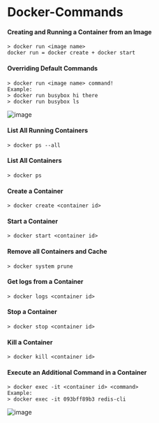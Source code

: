 # Docker-Commands

#### Creating and Running a Container from an Image
```
> docker run <image name>
docker run = docker create + docker start
```
#### Overriding Default Commands
```
> docker run <image name> command!
Example:
> docker run busybox hi there
> docker run busybox ls
```
![image](https://user-images.githubusercontent.com/58620359/171022539-fee431f6-6fd6-40af-9273-47f7900834ce.png)
#### List All Running Containers
```
> docker ps --all
```
#### List All Containers
```
> docker ps
```
#### Create a Container
```
> docker create <container id>
```
#### Start a Container
```
> docker start <container id>
```
#### Remove all Containers and Cache
```
> docker system prune
```
#### Get logs from a Container
```
> docker logs <container id>
```
#### Stop a Container
```
> docker stop <container id>
```
#### Kill a Container
```
> docker kill <container id>
```
#### Execute an Additional Command in a Container
```
> docker exec -it <container id> <command>
Example:
> docker exec -it 093bff89b3 redis-cli
```
![image](https://user-images.githubusercontent.com/58620359/171027516-1913dd60-2c13-4687-ba38-771ed19ea980.png)







